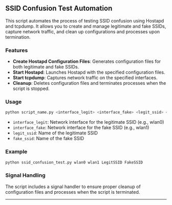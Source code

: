 ## SSID Confusion Test Automation

This script automates the process of testing SSID confusion using Hostapd and tcpdump. It allows you to create and manage legitimate and fake SSIDs, capture network traffic, and clean up configurations and processes upon termination.

### Features

- **Create Hostapd Configuration Files**: Generates configuration files for both legitimate and fake SSIDs.
- **Start Hostapd**: Launches Hostapd with the specified configuration files.
- **Start tcpdump**: Captures network traffic on the specified interfaces.
- **Cleanup**: Deletes configuration files and terminates processes when the script is stopped.

### Usage

```bash
python script_name.py <interface_legit> <interface_fake> <legit_ssid> <fake_ssid>
```

- `interface_legit`: Network interface for the legitimate SSID (e.g., wlan0)
- `interface_fake`: Network interface for the fake SSID (e.g., wlan1)
- `legit_ssid`: Name of the legitimate SSID
- `fake_ssid`: Name of the fake SSID

### Example

```bash
python ssid_confusion_test.py wlan0 wlan1 LegitSSID FakeSSID
```

### Signal Handling

The script includes a signal handler to ensure proper cleanup of configuration files and processes when the script is terminated.

---